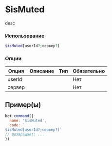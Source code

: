 # $isMuted
desc
### Использование
```php
$isMuted[userId?;сервер?]
```

### Опции

| Опция | Описание | Тип | Обязательно |
|--------|-------------|------|----------|
| userId |  |  | Нет | 
| сервер |  |  | Нет | 
## Пример(ы)

```javascript
bot.command({
  name: '$isMuted',
  code: `
$isMuted[userId?;сервер?]`
// Возвращает: ...
})
```

